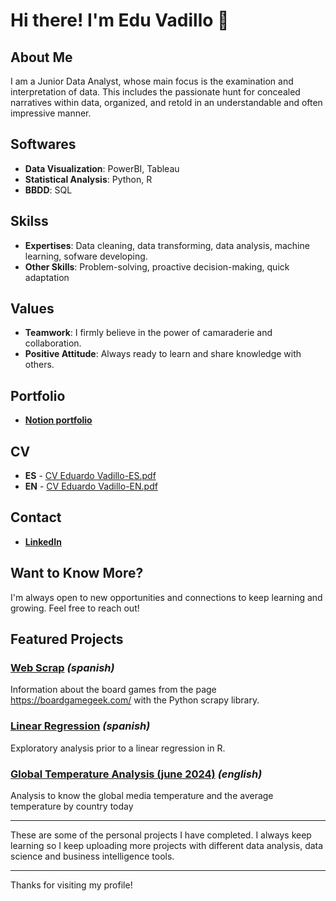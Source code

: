 # Hi there! I'm Edu Vadillo 👋

## About Me
I am a Junior Data Analyst, whose main focus is the examination and interpretation of data. This includes the passionate hunt for concealed narratives within data, organized, and retold in an understandable and often impressive manner.

## Softwares
- **Data Visualization**: PowerBI, Tableau
- **Statistical Analysis**: Python, R
- **BBDD**: SQL

## Skilss
- **Expertises**: Data cleaning, data transforming, data analysis, machine learning, sofware developing.
- **Other Skills**: Problem-solving, proactive decision-making, quick adaptation

## Values
- **Teamwork**: I firmly believe in the power of camaraderie and collaboration.
- **Positive Attitude**: Always ready to learn and share knowledge with others.

## Portfolio
- [**Notion portfolio**](https://perpetual-hygienic-940.notion.site/Portfolio-1265a50c39e0800191fcf562eddc7d6d)

## CV
- **ES** - [CV Eduardo Vadillo-ES.pdf](https://github.com/user-attachments/files/17505802/CV.Eduardo.Vadillo-ES.pdf)
- **EN** - [CV Eduardo Vadillo-EN.pdf](https://github.com/user-attachments/files/17505799/CV.Eduardo.Vadillo-EN.pdf)
  
## Contact
- [**LinkedIn**](https://www.linkedin.com/in/eduvadillogarcia)

## Want to Know More?
I'm always open to new opportunities and connections to keep learning and growing. Feel free to reach out!

## Featured Projects

### [Web Scrap](https://github.com/vadillo86/Web-Scrap) *(spanish)*
Information about the board games from the page https://boardgamegeek.com/ with the Python scrapy library. 

### [Linear Regression](https://github.com/vadillo86/Linear-regression?tab=readme-ov-file) *(spanish)*
Exploratory analysis prior to a linear regression in R.

### [Global Temperature Analysis (june 2024)](https://www.kaggle.com/code/eduvadillo/global-temperature-analysis-june-2024) *(english)*
Analysis to know the global media temperature and the average temperature by country today

---

These are some of the personal projects I have completed.
I always keep learning so I keep uploading more projects with different data analysis, data science and business intelligence tools.

---
Thanks for visiting my profile!
